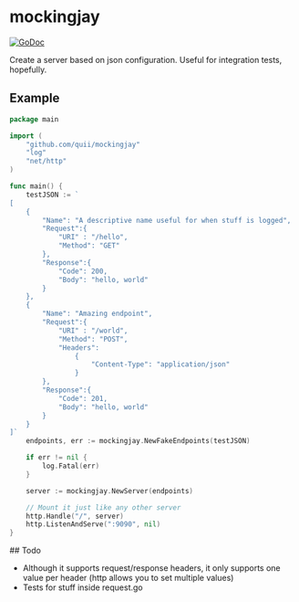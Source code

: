 # mockingjay

[![GoDoc](https://godoc.org/github.com/quii/mockingjay?status.svg)](https://godoc.org/github.com/quii/mockingjay)

Create a server based on json configuration. Useful for integration tests, hopefully.

## Example

```go
package main

import (
	"github.com/quii/mockingjay"
	"log"
	"net/http"
)

func main() {
	testJSON := `
[
	{
		"Name": "A descriptive name useful for when stuff is logged",
		"Request":{
	    	"URI" : "/hello",
	    	"Method": "GET"
		},
		"Response":{
			"Code": 200,
			"Body": "hello, world"
		}
	},
	{
		"Name": "Amazing endpoint",
		"Request":{
	    	"URI" : "/world",
	    	"Method": "POST",
	    	"Headers":
	    		{
	    			"Content-Type": "application/json"
	    		}
		},
		"Response":{
			"Code": 201,
			"Body": "hello, world"
		}
	}
]`
	endpoints, err := mockingjay.NewFakeEndpoints(testJSON)

	if err != nil {
		log.Fatal(err)
	}

	server := mockingjay.NewServer(endpoints)

	// Mount it just like any other server
	http.Handle("/", server)
	http.ListenAndServe(":9090", nil)
}
```


## Todo

- Although it supports request/response headers, it only supports one value per header (http allows you to set multiple values)
- Tests for stuff inside request.go
